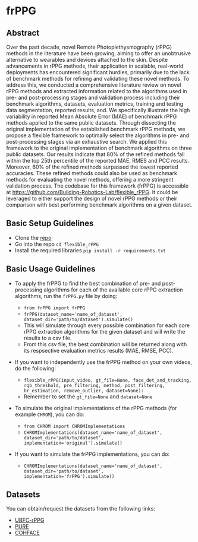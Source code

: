# frPPG

## Abstract
Over the past decade, novel Remote Photoplethysmography (rPPG) methods in the literature have been growing, aiming to offer an unobtrusive alternative to wearables and devices attached to the skin. Despite advancements in rPPG methods, their application in scalable, real-world deployments has encountered significant hurdles, primarily due to the lack of benchmark methods for refining and validating these novel methods. To address this, we conducted a comprehensive literature review on novel rPPG methods and extracted information related to the algorithms used in pre- and post-processing stages and validation process including their benchmark algorithms, datasets, evaluation metrics, training and testing data segmentation, reported results, and. We specifically illustrate the high variability in reported Mean Absolute Error (MAE) of benchmark rPPG methods applied to the same public datasets. Through dissecting the original implementation of the established benchmark rPPG methods, we propose a flexible framework to optimally select the algorithms in pre- and post-processing stages via an exhaustive search. We applied this framework to the original implementation of benchmark algorithms on three public datasets. Our results indicate that 80% of the refined methods fall within the top 25th percentile of the reported MAE, RMES and PCC results. Moreover, 60% of the refined methods surpassed the lowest reported accuracies. These refined methods could also be used as benchmark methods for evaluating the novel methods, offering a more stringent validation process. The codebase for this framework (frPPG) is accessible at https://github.com/Building-Robotics-Lab/flexible_rPPG. It could be leveraged to either support the design of novel rPPG methods or their comparison with best performing benchmark algorithms on a given dataset. 

## Basic Setup Guidelines
- Clone the [repo](https://github.com/Building-Robotics-Lab/flexible_rPPG)
- Go into the repo `cd flexible_rPPG`
- Install the required libraries `pip install -r requirements.txt`

## Basic Usage Guidelines
- To apply the frPPG to find the best combination of pre- and post-processing algorithms for each of the available core rPPG extraction algorithms, run the `frPPG.py` file by doing:
  - `from frPPG import frPPG`
  - `frPPG(dataset_name='name_of_dataset', dataset_dir='path/to/dataset').simulate()`
  - This will simulate through every possible combination for each core rPPG extraction algorithms for the given dataset and will write the results to a csv file.
  - From this csv file, the best combination will be returned along with its respsective evaluation metrics results (MAE, RMSE, PCC). 
- If you want to independently use the frPPG method on your own videos, do the following:
  - `flexible_rPPG(input_video, gt_file=None, face_det_and_tracking, rgb_threshold, pre_filtering, method, post_filtering, hr_estimation, remove_outlier, dataset=None):`
  - Remember to set the `gt_file=None` and `dataset=None`

- To simulate the original implementations of the rPPG methods (for example `CHROM`), you can do:
  - `from CHROM import CHROMImplementations`
  - `CHROMImplementations(dataset_name='name_of_dataset', dataset_dir='path/to/dataset', implementation='original').simulate()`
- If you want to simulate the frPPG implementations, you can do:
  - `CHROMImplementations(dataset_name='name_of_dataset', dataset_dir='path/to/dataset', implementation='frPPG').simulate()`

## Datasets
You can obtain/request the datasets from the following links:
- [UBFC-rPPG](https://sites.google.com/view/ybenezeth/ubfcrppg)
- [PURE](https://www.tu-ilmenau.de/universitaet/fakultaeten/fakultaet-informatik-und-automatisierung/profil/institute-und-fachgebiete/institut-fuer-technische-informatik-und-ingenieurinformatik/fachgebiet-neuroinformatik-und-kognitive-robotik/data-sets-code/pulse-rate-detection-dataset-pure)
- [COHFACE](https://www.idiap.ch/en/scientific-research/data/cohface)

